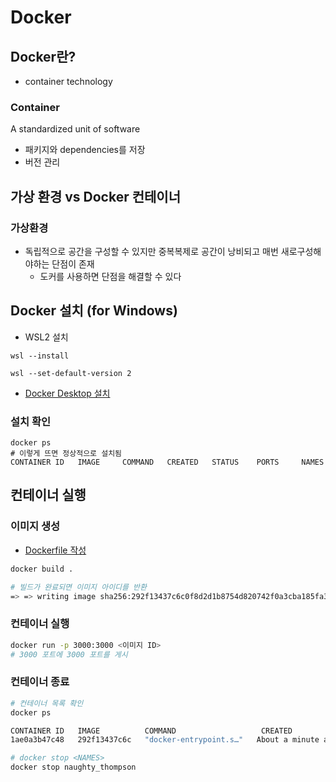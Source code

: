 # Docker

## Docker란?

- container technology

### Container

A standardized unit of software

- 패키지와 dependencies를 저장
- 버전 관리

## 가상 환경 vs Docker 컨테이너

### 가상환경

- 독립적으로 공간을 구성할 수 있지만 중복복제로 공간이 낭비되고 매번 새로구성해야하는 단점이 존재
  - 도커를 사용하면 단점을 해결할 수 있다

## Docker 설치 (for Windows)

- WSL2 설치

```shell
wsl --install
```

```shell
wsl --set-default-version 2
```

- [Docker Desktop 설치](https://www.docker.com/products/docker-desktop/)

### 설치 확인
```shell
docker ps
# 이렇게 뜨면 정상적으로 설치됨
CONTAINER ID   IMAGE     COMMAND   CREATED   STATUS    PORTS     NAMES
```

## 컨테이너 실행
### 이미지 생성
- [Dockerfile 작성](./01_intro/Dockerfile)
```bash
docker build .

# 빌드가 완료되면 이미지 아이디를 반환
=> => writing image sha256:292f13437c6c0f8d2d1b8754d820742f0a3cba185fa35e4678661c53c784f8ab  
```

### 컨테이너 실행
```bash
docker run -p 3000:3000 <이미지 ID>
# 3000 포트에 3000 포트를 게시
```

### 컨테이너 종료
```bash
# 컨테이너 목록 확인
docker ps

CONTAINER ID   IMAGE          COMMAND                   CREATED              STATUS              PORTS                    NAMES
1ae0a3b47c48   292f13437c6c   "docker-entrypoint.s…"   About a minute ago   Up About a minute   0.0.0.0:3000->3000/tcp   naughty_thompson
```
```bash
# docker stop <NAMES>
docker stop naughty_thompson
```
